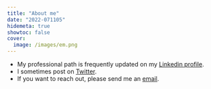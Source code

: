 ```yaml
---
title: "About me"
date: "2022-071105"
hidemeta: true
showtoc: false
cover:
  image: /images/em.png
---
```


- My professional path is frequently updated on my [Linkedin profile](https://www.linkedin.com/in/emilienmacchi).
- I sometimes post on [Twitter](https://twitter.com/EmilienMacchi).
- If you want to reach out, please send me an [email](mailto:emacchi@pm.me).
